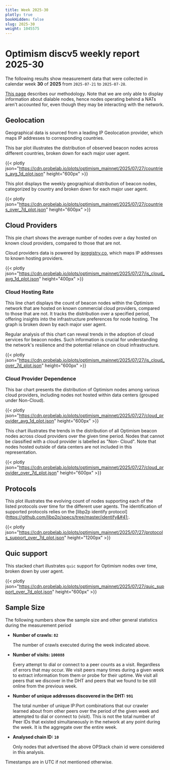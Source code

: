 ```yaml
---
title: Week 2025-30
plotly: true
bookHidden: false
slug: 2025-30
weight: 1045575
---
```


# Optimism discv5 weekly report 2025-30

The following results show measurement data that were collected in calendar week **30** of **2025** from `2025-07-21` to `2025-07-28`.

[This page](../methodology) describes our methodology. Note that we are only able to display information about dialable nodes, hence nodes operating behind a NATs aren't accounted for, even though they may be interacting with the network.


## Geolocation

Geographical data is sourced from a leading IP Geolocation provider, which maps IP addresses to corresponding countries.


This bar plot illustrates the distribution of observed beacon nodes across different countries, broken down for each major user agent.

{{< plotly json="https://cdn.probelab.io/plots/optimism_mainnet/2025/07/27/countries_avg_1d_plot.json" height="600px" >}}


This plot displays the weekly geographical distribution of beacon nodes, categorized by country and broken down for each major user agent.

{{< plotly json="https://cdn.probelab.io/plots/optimism_mainnet/2025/07/27/countries_over_7d_plot.json" height="600px" >}}


## Cloud Providers

This pie chart shows the average number of nodes over a day hosted on known cloud providers, compared to those that are not. 

Cloud providers data is powered by [ipregistry.co](https://ipregistry.co), which maps IP addresses to known hosting providers.

{{< plotly json="https://cdn.probelab.io/plots/optimism_mainnet/2025/07/27/is_cloud_avg_1d_plot.json" height="400px" >}}

### Cloud Hosting Rate

This line chart displays the count of beacon nodes within the Optimism network that are hosted on known commercial cloud providers, compared to those that are not. It tracks the distribution over a specified period, offering insights into the infrastructure preferences for node hosting. The graph is broken down by each major user agent.

Regular analysis of this chart can reveal trends in the adoption of cloud services for beacon nodes. Such information is crucial for understanding the network's resilience and the potential reliance on cloud infrastructure.

{{< plotly json="https://cdn.probelab.io/plots/optimism_mainnet/2025/07/27/is_cloud_over_7d_plot.json" height="600px" >}}

### Cloud Provider Dependence

This bar chart presents the distribution of Optimism nodes among various cloud providers, including nodes not hosted within data centers (grouped under Non-Cloud).

{{< plotly json="https://cdn.probelab.io/plots/optimism_mainnet/2025/07/27/cloud_provider_avg_1d_plot.json" height="600px" >}}

This chart illustrates the trends in the distribution of all Optimism beacon nodes across cloud providers over the given time period. Nodes that cannot be classified with a cloud provider is labelled as "Non-
Cloud". Note that nodes hosted outside of data centers are not included in this representation. 

{{< plotly json="https://cdn.probelab.io/plots/optimism_mainnet/2025/07/27/cloud_provider_over_7d_plot.json" height="600px" >}}


## Protocols

This plot illustrates the evolving count of nodes supporting each of the listed protocols over time for the different user agents. The identification of supported protocols relies on the [libp2p identify protocol]&#40;https://github.com/libp2p/specs/tree/master/identify&#41;.

{{< plotly json="https://cdn.probelab.io/plots/optimism_mainnet/2025/07/27/protocols_support_over_7d_plot.json" height="1200px" >}}


## Quic support

This stacked chart illustrates `quic` support for Optimism nodes over time, broken down by user agent.

{{< plotly json="https://cdn.probelab.io/plots/optimism_mainnet/2025/07/27/quic_support_over_7d_plot.json" height="600px" >}}


## Sample Size

The following numbers show the sample size and other general statistics during the measurement period

- **Number of crawls: `82`**
  
  The number of crawls executed during the week indicated above.

- **Number of visits: `100088`**

  Every attempt to dial or connect to a peer counts as a visit. Regardless of errors that may occur. We visit peers many times during a given week to extract information from them or probe for their uptime. We visit all peers that we discover in the DHT and peers that we found to be still online from the previous week.

- **Number of unique addresses discovered in the DHT: `991`**

  The total number of unique IP:Port combinations that our crawler learned about from other peers over the period of the given week and attempted to dial or connect to (visit). This is not the total number of Peer IDs that existed simultaneously in the network at any point during the week. It is the aggregate over the entire week.

- **Analysed chain ID: `10`**
  
  Only nodes that advertised the above OPStack chain id were considered in this analysis.

Timestamps are in UTC if not mentioned otherwise.
